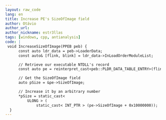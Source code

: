```yaml
---
layout: raw_code
lang: en
title: Increase PE's SizeOfImage field
author: Otávio
author_url:
author_nickname: estr3llas
tags: [windows, cpp, antianalysis]
code: |
 void IncreaseSizeOfImage(PPEB peb) {
      const auto ldr_data = peb->LoaderData;
      const auto& [flink, blink] = ldr_data->InLoadOrderModuleList;

      // Retrieve our executable NTDLL's record
      const auto pe = reinterpret_cast<peb::PLDR_DATA_TABLE_ENTRY>(flink->Flink);

      // Get the SizeOfImage field
      auto pSize = &pe->SizeOfImage;

      // Increase it by an arbitrary number
      *pSize = static_cast<
          ULONG > (
              static_cast< INT_PTR > (pe->SizeOfImage + 0x10000000));
  }
---
```

